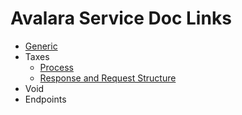 # Avalara Service Doc Links
- [Generic](Docs/api.md)
- Taxes
  - [Process](Docs/taxes/getTaxes.md)
  - [Response and Request Structure](Docs/taxes/structure.md)
- Void
- Endpoints
